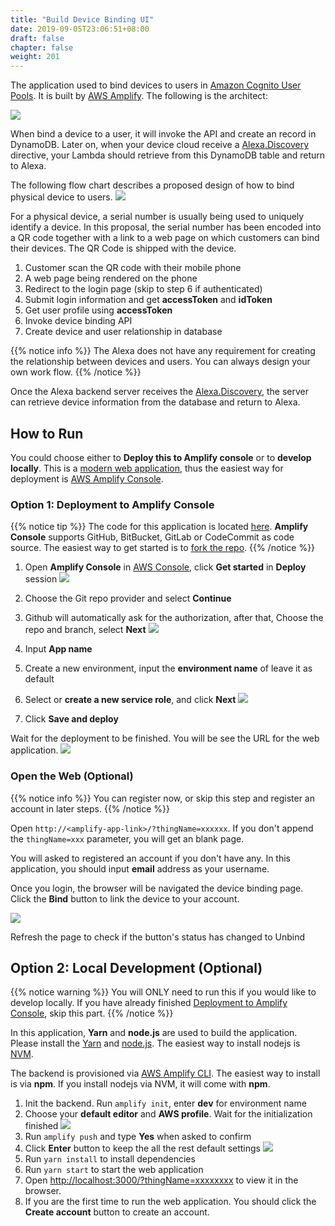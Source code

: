 ```yaml
---
title: "Build Device Binding UI"
date: 2019-09-05T23:06:51+08:00
draft: false
chapter: false
weight: 201
---
```


The application used to bind devices to users in [Amazon Cognito User Pools](https://docs.aws.amazon.com/cognito/latest/developerguide/cognito-user-identity-pools.html).
It is built by [AWS Amplify](https://aws-amplify.github.io/). The following is the architect:

![](/images/smart-home/arch.jpg)

When bind a device to a user, it will invoke the API and create an record in DynamoDB. Later on, when 
your device cloud receive a [Alexa.Discovery](https://developer.amazon.com/docs/device-apis/alexa-discovery.html)
directive, your Lambda should retrieve from this DynamoDB table and return to Alexa.

The following flow chart describes a proposed design of how to bind physical device to users.
![](/images/smart-home/device-bind-flow.png)

For a physical device, a serial number is usually being used to uniquely identify a device.
In this proposal, the serial number has been encoded into a QR code together with a link to a 
web page on which customers can bind their devices. The QR Code is shipped with the device.

1. Customer scan the QR code with their mobile phone
1. A web page being rendered on the phone
1. Redirect to the login page (skip to step 6 if authenticated)
1. Submit login information and get **accessToken** and **idToken**
1. Get user profile using **accessToken**
1. Invoke device binding API
1. Create device and user relationship in database

{{% notice info %}}
The Alexa does not have any requirement for creating the relationship between devices and users.
You can always design your own work flow. 
{{% /notice %}}

Once the Alexa backend server receives the [Alexa.Discovery](https://developer.amazon.com/docs/device-apis/alexa-discovery.html),
the server can retrieve device information from the database and return to Alexa.

## How to Run

You could choose either to **Deploy this to Amplify console** or to **develop locally**.
This is a [modern web application](https://docs.aws.amazon.com/amplify/latest/userguide/welcome.html#what-are-modern-web-applications),
thus the easiest way for deployment is [AWS Amplify Console](https://docs.aws.amazon.com/zh_cn/amplify/latest/userguide/welcome.html).


### Option 1: Deployment to Amplify Console

{{% notice tip %}}
The code for this application is located [here](https://github.com/lab798/aws-alexa-workshop-ui). **Amplify Console** 
supports GitHub, BitBucket, GitLab or CodeCommit as code source. The easiest way to get started is to 
[fork the repo](https://help.github.com/en/articles/fork-a-repo#fork-an-example-repository). 
{{% /notice %}}

1. Open **Amplify Console** in [AWS Console](https://console.aws.amazon.com/amplify/home?region=us-east-1#/), click **Get started** in **Deploy** session
    ![](/images/smart-home/amplify-console-get-started.png)

1. Choose the Git repo provider and select **Continue**

1. Github will automatically ask for the authorization, after that, Choose the repo and branch, select **Next**
    ![](/images/smart-home/amplify-console-repo.png)

1. Input **App name**

1. Create a new environment, input the **environment name** of leave it as default

1. Select or **create a new service role**, and click **Next**
    ![](/images/smart-home/amplify-console-settings.png)

1. Click **Save and deploy**

Wait for the deployment to be finished. You will be see the URL for the web application.
    ![](/images/smart-home/amplify-url.png)



### Open the Web (Optional)

{{% notice info %}}
You can register now, or skip this step and register an account in later steps.
{{% /notice %}}

Open `http://<amplify-app-link>/?thingName=xxxxxx`. If you don't append the `thingName=xxx` parameter, 
you will get an blank page.

You will asked to registered an account if you don't have any. 
In this application, you should input **email** address as your username.

Once you login, the browser will be navigated the device binding page. Click
the **Bind** button to link the device to your account.

![](/images/smart-home/device-bind.jpg)

Refresh the page to check if the button's status has changed to Unbind

## Option 2: Local Development (Optional)

{{% notice warning %}}
You will ONLY need to run this if you would like to develop locally.
If you have already finished  [Deployment to Amplify Console](#deployment-to-amplify-console), skip this part.
{{% /notice %}}


In this application, **Yarn** and **node.js** are used to build the application. 
Please install the [Yarn](https://yarnpkg.com/en/) and [node.js](https://nodejs.org/en/). 
The easiest way to install nodejs is [NVM](https://github.com/nvm-sh/nvm).

The backend is provisioned via [AWS Amplify CLI](https://github.com/aws-amplify/amplify-cli#install-the-cli). 
The easiest way to install is via **npm**. If you install nodejs via NVM, it will come with **npm**.

1. Init the backend. Run `amplify init`, enter **dev** for environment name
1. Choose your **default editor** and **AWS profile**. Wait for the initialization finished
![](/images/smart-home/amplify-init.png)
1. Run `amplify push` and type **Yes** when asked to confirm
1. Click **Enter** button to keep the all the rest default settings
![](/images/smart-home/amplify-push.png)
1. Run `yarn install` to install dependencies
1. Run `yarn start` to start the web application
1. Open [http://localhost:3000/?thingName=xxxxxxxx](http://localhost:3000/?thingName=xxxxxxxx) to view it in the browser.
1. If you are the first time to run the web application. You should click the **Create account** button to create an account.






